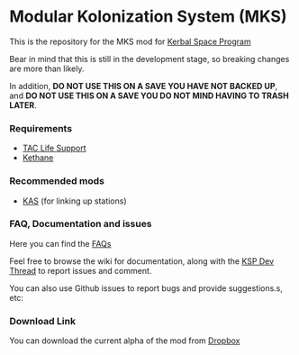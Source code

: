 Modular Kolonization System (MKS) 
===

This is the repository for the MKS mod for [Kerbal Space Program](http://kerbalspaceprogram.com)

Bear in mind that this is still in the development stage, so breaking changes are more than likely.

In addition, **DO NOT USE THIS ON A SAVE YOU HAVE NOT BACKED UP**, and **DO NOT USE THIS ON A SAVE YOU DO NOT MIND HAVING TO TRASH LATER**.


### Requirements

* [TAC Life Support](http://forum.kerbalspaceprogram.com/threads/40667-0-23-WIP-TAC-Life-Support-0-8-22Dec)
* [Kethane](http://forum.kerbalspaceprogram.com/threads/23979-Kethane-Pack-0-8-4-Find-it-mine-it-burn-it!-Now-w-Toolbar-Critical-bug-fixed)


### Recommended mods

* [KAS](http://forum.kerbalspaceprogram.com/threads/53134-Kerbal-Attachment-System) (for linking up stations)


### FAQ, Documentation and issues

Here you can find the [FAQs](https://github.com/BobPalmer/MKS/wiki/FAQ)

Feel free to browse the wiki for documentation, along with the [KSP Dev Thread](http://forum.kerbalspaceprogram.com/threads/72706-WIP-Introducing-the-Modular-Kolonization-System) to report issues and comment.

You can also use Github issues to report bugs and provide suggestions.s, etc:

### Download Link

You can download the current alpha of the mod from [Dropbox](https://www.dropbox.com/s/y9nk8n4331f8py5/MKS.zip)
